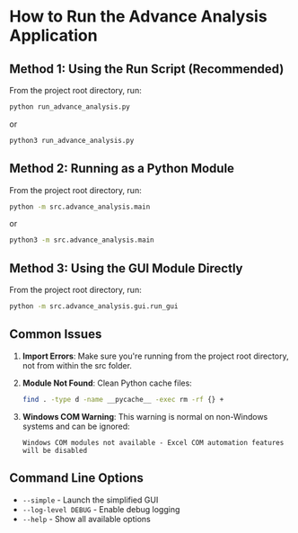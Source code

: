 # How to Run the Advance Analysis Application

## Method 1: Using the Run Script (Recommended)

From the project root directory, run:

```bash
python run_advance_analysis.py
```

or

```bash
python3 run_advance_analysis.py
```

## Method 2: Running as a Python Module

From the project root directory, run:

```bash
python -m src.advance_analysis.main
```

or

```bash
python3 -m src.advance_analysis.main
```

## Method 3: Using the GUI Module Directly

From the project root directory, run:

```bash
python -m src.advance_analysis.gui.run_gui
```

## Common Issues

1. **Import Errors**: Make sure you're running from the project root directory, not from within the src folder.

2. **Module Not Found**: Clean Python cache files:
   ```bash
   find . -type d -name __pycache__ -exec rm -rf {} +
   ```

3. **Windows COM Warning**: This warning is normal on non-Windows systems and can be ignored:
   ```
   Windows COM modules not available - Excel COM automation features will be disabled
   ```

## Command Line Options

- `--simple` - Launch the simplified GUI
- `--log-level DEBUG` - Enable debug logging
- `--help` - Show all available options